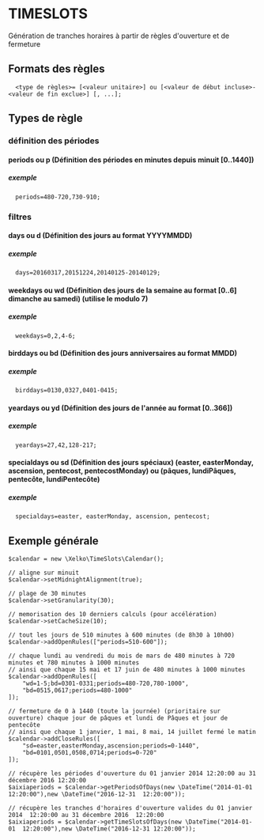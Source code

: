 # TIMESLOTS

Génération de tranches horaires à partir de règles d'ouverture et de fermeture

## Formats des règles
```
  <type de règles>= [<valeur unitaire>] ou [<valeur de début incluse>-<valeur de fin exclue>] [, ...];
```

## Types de règle

### définition des périodes

#### periods ou p (Définition des périodes en minutes depuis minuit [0..1440])
##### exemple
```
  periods=480-720,730-910;
```  

### filtres

#### days ou d (Définition des jours au format YYYYMMDD)
##### exemple
```
  days=20160317,20151224,20140125-20140129;
```
  
#### weekdays ou wd (Définition des jours de la semaine au format [0..6] dimanche au samedi) (utilise le modulo 7)
##### exemple
```  
  weekdays=0,2,4-6;
```
  
#### birddays ou bd (Définition des jours anniversaires au format MMDD)
##### exemple
```
  birddays=0130,0327,0401-0415;
```
  
#### yeardays ou yd (Définition des jours de l'année au format [0..366])
##### exemple
```
  yeardays=27,42,128-217;
```
  
#### specialdays ou sd (Définition des jours spéciaux) (easter, easterMonday, ascension, pentecost, pentecostMonday) ou (pâques, lundiPâques, pentecôte, lundiPentecôte)
##### exemple
```
  specialdays=easter, easterMonday, ascension, pentecost;
```
  
## Exemple générale

```
$calendar = new \Xelko\TimeSlots\Calendar();  
  
// aligne sur minuit  
$calendar->setMidnightAlignment(true);  

// plage de 30 minutes  
$calendar->setGranularity(30);  

// memorisation des 10 derniers calculs (pour accélération)  
$calendar->setCacheSize(10);  

// tout les jours de 510 minutes à 600 minutes (de 8h30 à 10h00)  
$calendar->addOpenRules(["periods=510-600"]);  

// chaque lundi au vendredi du mois de mars de 480 minutes à 720 minutes et 780 minutes à 1000 minutes   
// ainsi que chaque 15 mai et 17 juin de 480 minutes à 1000 minutes   
$calendar->addOpenRules([
    "wd=1-5;bd=0301-0331;periods=480-720,780-1000",
    "bd=0515,0617;periods=480-1000"
]);   

// fermeture de 0 à 1440 (toute la journée) (prioritaire sur ouverture) chaque jour de pâques et lundi de Pâques et jour de pentecôte  
// ainsi que chaque 1 janvier, 1 mai, 8 mai, 14 juillet fermé le matin  
$calendar->addCloseRules([
    "sd=easter,easterMonday,ascension;periods=0-1440",
    "bd=0101,0501,0508,0714;periods=0-720"
]);  
    
// récupère les périodes d'ouverture du 01 janvier 2014 12:20:00 au 31 décembre 2016 12:20:00  
$aixiaperiods = $calendar->getPeriodsOfDays(new \DateTime("2014-01-01 12:20:00"),new \DateTime("2016-12-31  12:20:00"));    
    
// récupère les tranches d'horaires d'ouverture valides du 01 janvier 2014  12:20:00 au 31 décembre 2016  12:20:00     
$aixiaperiods = $calendar->getTimeSlotsOfDays(new \DateTime("2014-01-01  12:20:00"),new \DateTime("2016-12-31 12:20:00"));      
```